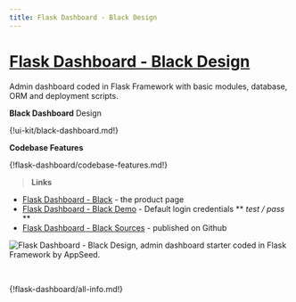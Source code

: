 ```yaml
---
title: Flask Dashboard - Black Design
---
```


# [Flask Dashboard - Black Design](https://appseed.us/admin-dashboards/flask-dashboard-black)

Admin dashboard coded in Flask Framework with basic modules, database, ORM and deployment scripts.

**Black Dashboard** Design

{!ui-kit/black-dashboard.md!}

**Codebase Features**

{!flask-dashboard/codebase-features.md!}

> **Links**

- [Flask Dashboard - Black](https://appseed.us/admin-dashboards/flask-dashboard-black) - the product page
- [Flask Dashboard - Black Demo](https://flask-dashboard-black.appseed.us/) - Default login credentials ** *test / pass* **
- [Flask Dashboard - Black Sources](https://github.com/app-generator/flask-black-dashboard) - published on Github

![Flask Dashboard - Black Design, admin dashboard starter coded in Flask Framework by AppSeed.](https://raw.githubusercontent.com/app-generator/flask-black-dashboard/master/media/flask-black-dashboard-screen.png) 

<br />

{!flask-dashboard/all-info.md!}
